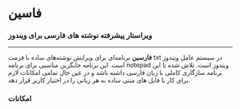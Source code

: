 # فاسین
### ویراستار پیشرفته نوشته های فارسی برای ویندوز
---
**فارسین**
برنامه‌ای برای ویرایش نوشته‌های ساده با فرمت txt در سیستم عامل ویندوز است.
این برنامه جایگزین مناسبی برای برنامه notepad ویندوز است. تلاش شده تا این برنامه سازگاری کاملی با زبان فارسی داشته باشد و در عین حال تمامی امکانات لازم برای کار با فایل های متنی ساده به هر زبانی را در اختیار کاربر قرار دهد.

### امکانات
